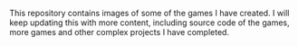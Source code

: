 This repository contains images of some of the games I have created. I will keep updating this with more content, including source code of the games, more games and other complex projects I have completed.
